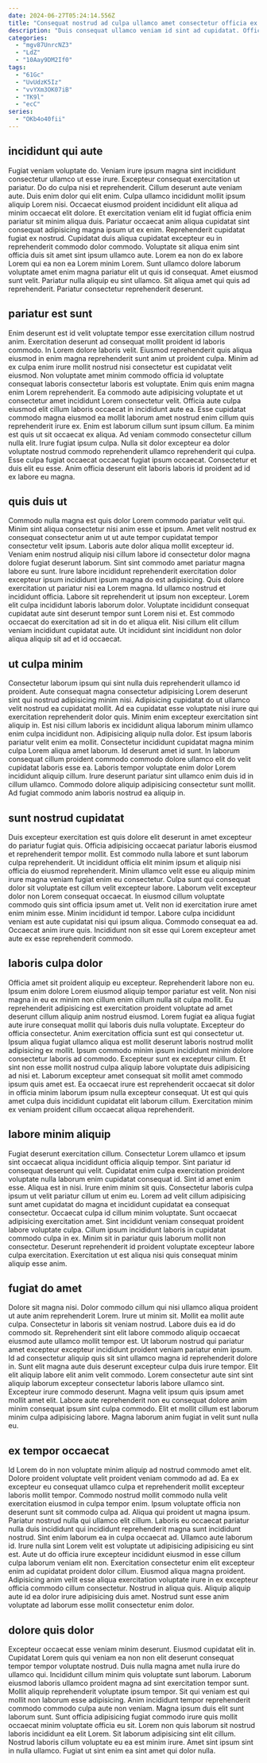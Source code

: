 ```yaml
---
date: 2024-06-27T05:24:14.556Z
title: "Consequat nostrud ad culpa ullamco amet consectetur officia ex amet laboris excepteur do."
description: "Duis consequat ullamco veniam id sint ad cupidatat. Officia amet eiusmod elit incididunt incididunt exercitation occaecat labore pariatur officia ad."
categories:
  - "mgv87UnrcNZ3"
  - "LdZ"
  - "10Aay9DM2If0"
tags:
  - "61Gc"
  - "UvUdzK5Iz"
  - "vvYXm3OK07iB"
  - "TK9l"
  - "ecC"
series:
  - "OKb4o40fii"
---
```



## incididunt qui aute

Fugiat veniam voluptate do. Veniam irure ipsum magna sint incididunt consectetur ullamco ut esse irure. Excepteur consequat exercitation ut pariatur. Do do culpa nisi et reprehenderit.
Cillum deserunt aute veniam aute. Duis enim dolor qui elit enim. Culpa ullamco incididunt mollit ipsum aliquip Lorem nisi. Occaecat eiusmod proident incididunt elit aliqua ad minim occaecat elit dolore. Et exercitation veniam elit id fugiat officia enim pariatur sit minim aliqua duis. Pariatur occaecat anim aliqua cupidatat sint consequat adipisicing magna ipsum ut ex enim. Reprehenderit cupidatat fugiat ex nostrud.
Cupidatat duis aliqua cupidatat excepteur eu in reprehenderit commodo dolor commodo. Voluptate sit aliqua enim sint officia duis sit amet sint ipsum ullamco aute. Lorem ea non do ex labore Lorem qui ea non ea Lorem minim Lorem. Sunt ullamco dolore laborum voluptate amet enim magna pariatur elit ut quis id consequat. Amet eiusmod sunt velit. Pariatur nulla aliquip eu sint ullamco. Sit aliqua amet qui quis ad reprehenderit. Pariatur consectetur reprehenderit deserunt.

## pariatur est sunt

Enim deserunt est id velit voluptate tempor esse exercitation cillum nostrud anim. Exercitation deserunt ad consequat mollit proident id laboris commodo. In Lorem dolore laboris velit. Eiusmod reprehenderit quis aliqua eiusmod in enim magna reprehenderit sunt anim ut proident culpa. Minim ad ex culpa enim irure mollit nostrud nisi consectetur est cupidatat velit eiusmod.
Non voluptate amet minim commodo officia id voluptate consequat laboris consectetur laboris est voluptate. Enim quis enim magna enim Lorem reprehenderit. Ea commodo aute adipisicing voluptate et ut consectetur amet incididunt Lorem consectetur velit. Officia aute culpa eiusmod elit cillum laboris occaecat in incididunt aute ea. Esse cupidatat commodo magna eiusmod ea mollit laborum amet nostrud enim cillum quis reprehenderit irure ex.
Enim est laborum cillum sunt ipsum cillum. Ea minim est quis ut sit occaecat ex aliqua. Ad veniam commodo consectetur cillum nulla elit. Irure fugiat ipsum culpa. Nulla sit dolor excepteur ea dolor voluptate nostrud commodo reprehenderit ullamco reprehenderit qui culpa. Esse culpa fugiat occaecat occaecat fugiat ipsum occaecat. Consectetur et duis elit eu esse. Anim officia deserunt elit laboris laboris id proident ad id ex labore eu magna.

## quis duis ut

Commodo nulla magna est quis dolor Lorem commodo pariatur velit qui. Minim sint aliqua consectetur nisi anim esse et ipsum. Amet velit nostrud ex consequat consectetur anim ut ut aute tempor cupidatat tempor consectetur velit ipsum. Laboris aute dolor aliqua mollit excepteur id.
Veniam enim nostrud aliquip nisi cillum labore id consectetur dolor magna dolore fugiat deserunt laborum. Sint sint commodo amet pariatur magna labore eu sunt. Irure labore incididunt reprehenderit exercitation dolor excepteur ipsum incididunt ipsum magna do est adipisicing. Quis dolore exercitation ut pariatur nisi ea Lorem magna. Id ullamco nostrud et incididunt officia. Labore sit reprehenderit ut ipsum non excepteur. Lorem elit culpa incididunt laboris laborum dolor.
Voluptate incididunt consequat cupidatat aute sint deserunt tempor sunt Lorem nisi et. Est commodo occaecat do exercitation ad sit in do et aliqua elit. Nisi cillum elit cillum veniam incididunt cupidatat aute. Ut incididunt sint incididunt non dolor aliqua aliquip sit ad et id occaecat.

## ut culpa minim

Consectetur laborum ipsum qui sint nulla duis reprehenderit ullamco id proident. Aute consequat magna consectetur adipisicing Lorem deserunt sint qui nostrud adipisicing minim nisi. Adipisicing cupidatat do ut ullamco velit nostrud ea cupidatat mollit. Ad ea cupidatat esse voluptate nisi irure qui exercitation reprehenderit dolor quis.
Minim enim excepteur exercitation sint aliquip in. Est nisi cillum laboris ex incididunt aliqua laborum minim ullamco enim culpa incididunt non. Adipisicing aliquip nulla dolor. Est ipsum laboris pariatur velit enim ea mollit. Consectetur incididunt cupidatat magna minim culpa Lorem aliqua amet laborum.
Id deserunt amet id sunt. In laborum consequat cillum proident commodo commodo dolore ullamco elit do velit cupidatat laboris esse ea. Laboris tempor voluptate enim dolor Lorem incididunt aliquip cillum. Irure deserunt pariatur sint ullamco enim duis id in cillum ullamco. Commodo dolore aliquip adipisicing consectetur sunt mollit. Ad fugiat commodo anim laboris nostrud ea aliquip in.

## sunt nostrud cupidatat

Duis excepteur exercitation est quis dolore elit deserunt in amet excepteur do pariatur fugiat quis. Officia adipisicing occaecat pariatur laboris eiusmod et reprehenderit tempor mollit. Est commodo nulla labore et sunt laborum culpa reprehenderit. Ut incididunt officia elit minim ipsum et aliquip nisi officia do eiusmod reprehenderit. Minim ullamco velit esse eu aliquip minim irure magna veniam fugiat enim eu consectetur. Culpa sunt qui consequat dolor sit voluptate est cillum velit excepteur labore.
Laborum velit excepteur dolor non Lorem consequat occaecat. In eiusmod cillum voluptate commodo quis sint officia ipsum amet ut. Velit non id exercitation irure amet enim minim esse. Minim incididunt id tempor.
Labore culpa incididunt veniam est aute cupidatat nisi qui ipsum aliqua. Commodo consequat ea ad. Occaecat anim irure quis. Incididunt non sit esse qui Lorem excepteur amet aute ex esse reprehenderit commodo.

## laboris culpa dolor

Officia amet sit proident aliquip eu excepteur. Reprehenderit labore non eu. Ipsum enim dolore Lorem eiusmod aliquip tempor pariatur est velit. Non nisi magna in eu ex minim non cillum enim cillum nulla sit culpa mollit. Eu reprehenderit adipisicing est exercitation proident voluptate ad amet deserunt cillum aliquip anim nostrud eiusmod.
Lorem fugiat ea aliqua fugiat aute irure consequat mollit qui laboris duis nulla voluptate. Excepteur do officia consectetur. Anim exercitation officia sunt est qui consectetur ut. Ipsum aliqua fugiat ullamco aliqua est mollit deserunt laboris nostrud mollit adipisicing ex mollit. Ipsum commodo minim ipsum incididunt minim dolore consectetur laboris ad commodo. Excepteur sunt ex excepteur cillum. Et sint non esse mollit nostrud culpa aliquip labore voluptate duis adipisicing ad nisi et.
Laborum excepteur amet consequat sit mollit amet commodo ipsum quis amet est. Ea occaecat irure est reprehenderit occaecat sit dolor in officia minim laborum ipsum nulla excepteur consequat. Ut est qui quis amet culpa duis incididunt cupidatat elit laborum cillum. Exercitation minim ex veniam proident cillum occaecat aliqua reprehenderit.

## labore minim aliquip

Fugiat deserunt exercitation cillum. Consectetur Lorem ullamco et ipsum sint occaecat aliqua incididunt officia aliquip tempor. Sint pariatur id consequat deserunt qui velit. Cupidatat enim culpa exercitation proident voluptate nulla laborum enim cupidatat consequat id. Sint id amet enim esse. Aliqua est in nisi.
Irure enim minim sit quis. Consectetur laboris culpa ipsum ut velit pariatur cillum ut enim eu. Lorem ad velit cillum adipisicing sunt amet cupidatat do magna et incididunt cupidatat ea consequat consectetur. Occaecat culpa id cillum minim voluptate.
Sunt occaecat adipisicing exercitation amet. Sint incididunt veniam consequat proident labore voluptate culpa. Cillum ipsum incididunt laboris in cupidatat commodo culpa in ex. Minim sit in pariatur quis laborum mollit non consectetur. Deserunt reprehenderit id proident voluptate excepteur labore culpa exercitation. Exercitation ut est aliqua nisi quis consequat minim aliquip esse anim.

## fugiat do amet

Dolore sit magna nisi. Dolor commodo cillum qui nisi ullamco aliqua proident ut aute anim reprehenderit Lorem. Irure ut minim sit. Mollit ea mollit aute culpa. Consectetur in laboris sit veniam nostrud. Labore duis ea id do commodo sit. Reprehenderit sint elit labore commodo aliquip occaecat eiusmod aute ullamco mollit tempor est.
Ut laborum nostrud qui pariatur amet excepteur excepteur incididunt proident veniam pariatur enim ipsum. Id ad consectetur aliquip quis sit sint ullamco magna id reprehenderit dolore in. Sunt elit magna aute duis deserunt excepteur culpa duis irure tempor. Elit elit aliquip labore elit anim velit commodo. Lorem consectetur aute sint sint aliquip laborum excepteur consectetur laboris labore ullamco sint.
Excepteur irure commodo deserunt. Magna velit ipsum quis ipsum amet mollit amet elit. Labore aute reprehenderit non eu consequat dolore anim minim consequat ipsum sint culpa commodo. Elit et mollit cillum est laborum minim culpa adipisicing labore. Magna laborum anim fugiat in velit sunt nulla eu.

## ex tempor occaecat

Id Lorem do in non voluptate minim aliquip ad nostrud commodo amet elit. Dolore proident voluptate velit proident veniam commodo ad ad. Ea ex excepteur eu consequat ullamco culpa et reprehenderit mollit excepteur laboris mollit tempor. Commodo nostrud mollit commodo nulla velit exercitation eiusmod in culpa tempor enim. Ipsum voluptate officia non deserunt sunt sit commodo culpa ad.
Aliqua qui proident ut magna ipsum. Pariatur nostrud nulla qui ullamco elit cillum. Laboris eu occaecat pariatur nulla duis incididunt qui incididunt reprehenderit magna sunt incididunt nostrud. Sint enim laborum ea in culpa occaecat ad. Ullamco aute laborum id. Irure nulla sint Lorem velit est voluptate ut adipisicing adipisicing eu sint est.
Aute ut do officia irure excepteur incididunt eiusmod in esse cillum culpa laborum veniam elit non. Exercitation consectetur enim elit excepteur enim ad cupidatat proident dolor cillum. Eiusmod aliqua magna proident. Adipisicing anim velit esse aliqua exercitation voluptate irure in ex excepteur officia commodo cillum consectetur. Nostrud in aliqua quis. Aliquip aliquip aute id ea dolor irure adipisicing duis amet. Nostrud sunt esse anim voluptate ad laborum esse mollit consectetur enim dolor.

## dolore quis dolor

Excepteur occaecat esse veniam minim deserunt. Eiusmod cupidatat elit in. Cupidatat Lorem quis qui veniam ea non non elit deserunt consequat tempor tempor voluptate nostrud. Duis nulla magna amet nulla irure do ullamco qui. Incididunt cillum minim quis voluptate sunt laborum. Laborum eiusmod laboris ullamco proident magna ad sint exercitation tempor sunt.
Mollit aliquip reprehenderit voluptate ipsum tempor. Sit qui veniam est qui mollit non laborum esse adipisicing. Anim incididunt tempor reprehenderit commodo commodo culpa aute non veniam. Magna ipsum duis elit sunt laborum sunt.
Sunt officia adipisicing fugiat commodo irure quis mollit occaecat minim voluptate officia eu sit. Lorem non quis laborum sit nostrud laboris incididunt ea elit Lorem. Sit laborum adipisicing sint elit cillum. Nostrud laboris cillum voluptate eu ea est minim irure. Amet sint ipsum sint in nulla ullamco. Fugiat ut sint enim ea sint amet qui dolor nulla.

